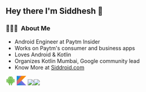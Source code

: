 ## Hey there I'm Siddhesh 👋


<h3> 👨🏻‍💻 &nbsp;About Me </h3>

- Android Engineer at Paytm Insider
- Works on Paytm's consumer and business apps
- Loves Android & Kotlin
- Organizes Kotlin Mumbai, Google community lead
- Know More at <a href="https://siddroid.com">Siddroid.com</a>


<img height="25" weight="25" aly="Android logo" src="https://raw.githubusercontent.com/github/explore/80688e429a7d4ef2fca1e82350fe8e3517d3494d/topics/android/android.png"/> <img height="25" weight="25" src="https://raw.githubusercontent.com/github/explore/80688e429a7d4ef2fca1e82350fe8e3517d3494d/topics/kotlin/kotlin.png"/> <img height="25" weight="25" src="https://devicons.github.io/devicon/devicon.git/icons/java/java-original-wordmark.svg"/><img height="25" weight="25" src="https://raw.githubusercontent.com/detain/svg-logos/780f25886640cef088af994181646db2f6b1a3f8/svg/reactivex.svg"/> 


